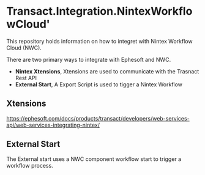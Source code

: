 # Transact.Integration.NintexWorkflowCloud'


This repository holds information on how to integret with Nintex Workflow Cloud (NWC). 

There are two primary ways to integrate with Ephesoft and NWC. 
- **Nintex Xtensions**, Xtensions are used to communicate with the Trasnact Rest API
- **External Start**, A Export Script is used to tigger a Nintex Workflow

## Xtensions

https://ephesoft.com/docs/products/transact/developers/web-services-api/web-services-integrating-nintex/

## External Start

The External start uses a NWC component workflow start to trigger a workflow process.

